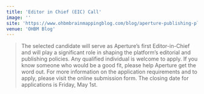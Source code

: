```yaml
---
title: 'Editor in Chief (EIC) Call'
image: ''
site: 'https://www.ohbmbrainmappingblog.com/blog/aperture-publishing-platform-readies-for-june-launch'
venue: 'OHBM Blog'
---
```


> The selected candidate will serve as Aperture’s first Editor-in-Chief and will play a significant role in shaping the platform’s editorial and publishing policies. Any qualified individual is welcome to apply. If you know someone who would be a good fit, please help Aperture get the word out. For more information on the application requirements and to apply, please visit the online submission form. The closing date for applications is Friday, May 1st.